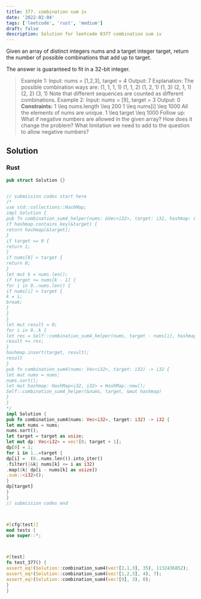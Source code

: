 ```yaml
---
title: 377. combination sum iv
date: '2022-02-04'
tags: ['leetcode', 'rust', 'medium']
draft: false
description: Solution for leetcode 0377 combination sum iv
---
```




Given an array of distinct integers nums and a target integer target, return the number of possible combinations that add up to target.

The answer is guaranteed to fit in a 32-bit integer.



>   Example 1:
>   Input: nums <TeX>=</TeX> [1,2,3], target <TeX>=</TeX> 4
>   Output: 7
>   Explanation:
>   The possible combination ways are:
>   (1, 1, 1, 1)
>   (1, 1, 2)
>   (1, 2, 1)
>   (1, 3)
>   (2, 1, 1)
>   (2, 2)
>   (3, 1)
>   Note that different sequences are counted as different combinations.
>   Example 2:
>   Input: nums <TeX>=</TeX> [9], target <TeX>=</TeX> 3
>   Output: 0
**Constraints:**
>   	1 <TeX>\leq</TeX> nums.length <TeX>\leq</TeX> 200
>   	1 <TeX>\leq</TeX> nums[i] <TeX>\leq</TeX> 1000
>   	All the elements of nums are unique.
>   	1 <TeX>\leq</TeX> target <TeX>\leq</TeX> 1000
>   Follow up: What if negative numbers are allowed in the given array? How does it change the problem? What limitation we need to add to the question to allow negative numbers?


## Solution


### Rust
```rust
pub struct Solution {}


// submission codes start here
/*
use std::collections::HashMap;
impl Solution {
pub fn combination_sum4_helper(nums: &Vec<i32>, target: i32, hashmap: &mut HashMap<i32, i32>) -> i32 {
if hashmap.contains_key(&target) {
return hashmap[&target];
}
if target == 0 {
return 1;
}
if nums[0] > target {
return 0;
}
let mut k = nums.len();
if target <= nums[k - 1] {
for i in 0..nums.len() {
if nums[i] > target {
k = i;
break;
}
}
}
let mut result = 0;
for i in 0..k {
let res = Self::combination_sum4_helper(nums, target - nums[i], hashmap);
result += res;
}
hashmap.insert(target, result);
result
}
pub fn combination_sum4(nums: Vec<i32>, target: i32) -> i32 {
let mut nums = nums;
nums.sort();
let mut hashmap: HashMap<i32, i32> = HashMap::new();
Self::combination_sum4_helper(&nums, target, &mut hashmap)
}
}
*/
impl Solution {
pub fn combination_sum4(nums: Vec<i32>, target: i32) -> i32 {
let mut nums = nums;
nums.sort();
let target = target as usize;
let mut dp: Vec<i32> = vec![0; target + 1];
dp[0] = 1;
for i in 1..=target {
dp[i] =  (0..nums.len()).into_iter()
.filter(|&k| nums[k] <= i as i32)
.map(|k| dp[i - nums[k] as usize])
.sum::<i32>();
}
dp[target]
}
}
// submission codes end



#[cfg(test)]
mod tests {
use super::*;



#[test]
fn test_377() {
assert_eq!(Solution::combination_sum4(vec![2,1,3], 35), 1132436852);
assert_eq!(Solution::combination_sum4(vec![1,2,3], 4), 7);
assert_eq!(Solution::combination_sum4(vec![9], 3), 0);
}
}

```

